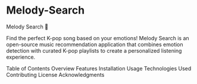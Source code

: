 # Melody-Search
Melody Search 🎵

Find the perfect K-pop song based on your emotions! Melody Search is an open-source music recommendation application that combines emotion detection with curated K-pop playlists to create a personalized listening experience.

Table of Contents
Overview
Features
Installation
Usage
Technologies Used
Contributing
License
Acknowledgments
